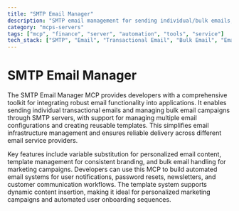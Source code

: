 ```yaml
---
title: "SMTP Email Manager"
description: "SMTP email management for sending individual/bulk emails, managing configurations, and creating customizable templates with variable substitution."
category: "mcps-servers"
tags: ["mcp", "finance", "server", "automation", "tools", "service"]
tech_stack: ["SMTP", "Email", "Transactional Email", "Bulk Email", "Email Templates"]
---
```


# SMTP Email Manager

The SMTP Email Manager MCP provides developers with a comprehensive toolkit for integrating robust email functionality into applications. It enables sending individual transactional emails and managing bulk email campaigns through SMTP servers, with support for managing multiple email configurations and creating reusable templates. This simplifies email infrastructure management and ensures reliable delivery across different email service providers.

Key features include variable substitution for personalized email content, template management for consistent branding, and bulk email handling for marketing campaigns. Developers can use this MCP to build automated email systems for user notifications, password resets, newsletters, and customer communication workflows. The template system supports dynamic content insertion, making it ideal for personalized marketing campaigns and automated user onboarding sequences.
